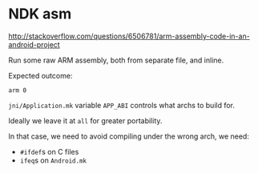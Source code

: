 # NDK asm

<http://stackoverflow.com/questions/6506781/arm-assembly-code-in-an-android-project>

Run some raw ARM assembly, both from separate file, and inline.

Expected outcome:

    arm 0

`jni/Application.mk` variable `APP_ABI` controls what archs to build for.

Ideally we leave it at `all` for greater portability.

In that case, we need to avoid compiling under the wrong arch, we need:

- `#ifdef`s on C files
- `ifeq`s on `Android.mk`
